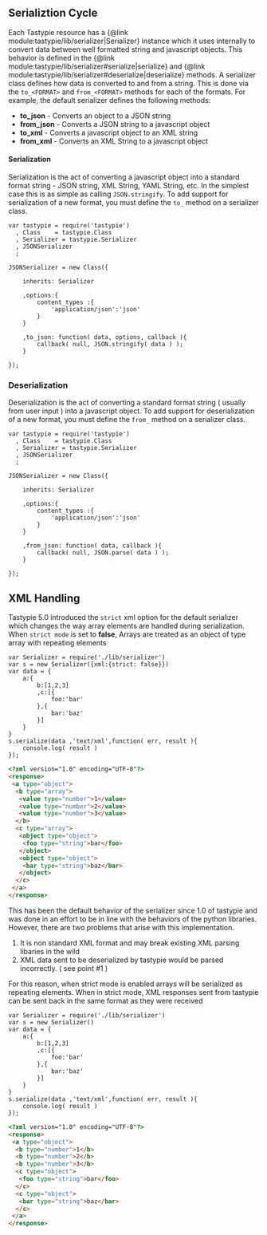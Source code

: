 ## Serializtion Cycle

Each Tastypie resource has a {@link module:tastypie/lib/serializer|Serializer} instance which it uses internally to convert data between well formatted string and javascript objects. This behavior is defined in the {@link module:tastypie/lib/serializer#serialize|serialize} and {@link module:tastypie/lib/serializer#deserialize|deserialize} methods. A serializer class defines how 
data is converted to and from a string. This is done via the `to_<FORMAT>` and `from_<FORMAT>` methods for each of the formats. For example, the default serializer defines the following methods:

* **to_json** - Converts an object to a JSON string
* **from_json** - Converts a JSON string to a javascript object
* **to_xml** - Converts a javascript object to an XML string
* **from_xml** - Converts an XML String to a javascript object

#### Serialization

Serialization is the act of converting a javascript object into a standard format string - JSON string, XML String, YAML String, etc. In the simplest case this is as simple as calling `JSON.stringify`. To add support for serialization of a new format, you must define the `to_` method on a serializer class.

```js:git
var tastypie = require('tastypie')
  , Class    = tastypie.Class
  , Serializer = tastypie.Serializer
  , JSONSerializer
  ;

JSONSerializer = new Class({

	inherits: Serializer
	
	,options:{
		content_types :{
			'application/json':'json'
		}
	}
	
	,to_json: function( data, options, callback ){
		callback( null, JSON.stringify( data ) );
	}

});
```

### Deserialization

Deserialization is the act of converting a standard format string ( usually from user input ) into a javascript object. To add support for deserialization of a new format, you must define the `from_` method on a serializer class.

```js:git
var tastypie = require('tastypie')
  , Class    = tastypie.Class
  , Serializer = tastypie.Serializer
  , JSONSerializer
  ;

JSONSerializer = new Class({

	inherits: Serializer
	
	,options:{
		content_types :{
			'application/json':'json'
		}
	}

	,from_json: function( data, callback ){
		callback( null, JSON.parse( data ) );
	}

});
```


## XML Handling

Tastypie 5.0 introduced the `strict` xml option for the default serializer which changes the way array elements are handled during serialization. When `strict mode` is set to **false**, Arrays are treated as an object of type array with repeating elements

```
var Serializer = require('./lib/serializer')
var s = new Serializer({xml:{strict: false}})
var data = {
	a:{
		b:[1,2,3]
		,c:[{
			foo:'bar'
		},{
			bar:'baz'
		}]
	}
}
s.serialize(data ,'text/xml',function( err, result ){
	console.log( result )
});
```

```html
<?xml version="1.0" encoding="UTF-8"?>
<response>
 <a type="object">
  <b type="array">
   <value type="number">1</value>
   <value type="number">2</value>
   <value type="number">3</value>
  </b>
  <c type="array">
   <object type="object">
    <foo type="string">bar</foo>
   </object>
   <object type="object">
    <bar type="string">baz</bar>
   </object>
  </c>
 </a>
</response>
```

This has been the default behavior of the serializer since 1.0 of tastypie and was done in an effort to be in line with the behaviors of the python libraries. However, there are two problems that arise with this implementation. 

1. It is non standard XML format and may break existing XML parsing libaries in the wild
2. XML data sent to be deserialized by tastypie would be parsed incorrectly. ( see point #1 )

For this reason, when strict mode is enabled arrays will be serialized as repeating elements. When in strict mode, XML responses sent from tastypie can be sent back in the same format as they were received


```
var Serializer = require('./lib/serializer')
var s = new Serializer()
var data = {
	a:{
		b:[1,2,3]
		,c:[{
			foo:'bar'
		},{
			bar:'baz'
		}]
	}
}
s.serialize(data ,'text/xml',function( err, result ){
	console.log( result )
});
```

```html
<?xml version="1.0" encoding="UTF-8"?>
<response>
 <a type="object">
  <b type="number">1</b>
  <b type="number">2</b>
  <b type="number">3</b>
  <c type="object">
   <foo type="string">bar</foo>
  </c>
  <c type="object">
   <bar type="string">baz</bar>
  </c>
 </a>
</response>
```

